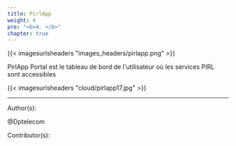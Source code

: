 ```yaml
---
title: PirlApp
weight: 4
pre: "<b>4. </b>"
chapter: true
---
```


{{< imagesurlsheaders "images_headers/pirlapp.png" >}}

PirlApp Portal est le tableau de bord de l'utilisateur où les services PIRL sont accessibles

{{< imagesurlsheaders "cloud/pirlapp17.jpg" >}}

---
Author(s):  

@Dptelecom

Contributor(s):
